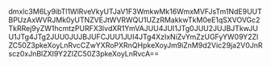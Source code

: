 dmxlc3M6Ly9ibTl1WlRveVkyUTJaV1F3WmkwMk16WmxMVFJsTm1NdE9UUTBPUzAxWVRJMk0yUTNZVEJtWVRWQU1UZzRMakkwTkM0eE1qSXVOVGc2TkRRej9yZW1hcmtzPURFX3lvdXR1YmVAJUU4JUI1JTg0JUU2JUJBJTkwJUU1JTg4JTg2JUU0JUJBJUFCJUU1JUI4JTg4XzIxNiZvYmZzUGFyYW09Y2ZlZC50Z3pkeXoyLnRvcCZwYXRoPXRnQHpkeXoyJm9iZnM9d2Vic29ja2V0JnRscz0xJnBlZXI9Y2ZlZC50Z3pkeXoyLnRvcA==